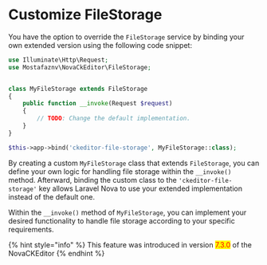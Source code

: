 # Customize FileStorage

You have the option to override the `FileStorage` service by binding your own extended version using the following code snippet:

```php
use Illuminate\Http\Request;
use Mostafaznv\NovaCkEditor\FileStorage;


class MyFileStorage extends FileStorage
{
    public function __invoke(Request $request)
    {
        // TODO: Change the default implementation.
    }
}

$this->app->bind('ckeditor-file-storage', MyFileStorage::class);
```

By creating a custom `MyFileStorage` class that extends `FileStorage`, you can define your own logic for handling file storage within the `__invoke()` method. Afterward, binding the custom class to the `'ckeditor-file-storage'` key allows Laravel Nova to use your extended implementation instead of the default one.

Within the `__invoke()` method of `MyFileStorage`, you can implement your desired functionality to handle file storage according to your specific requirements.



{% hint style="info" %}
This feature was introduced in version <mark style="color:red;">7.3.0</mark> of the NovaCKEditor
{% endhint %}



